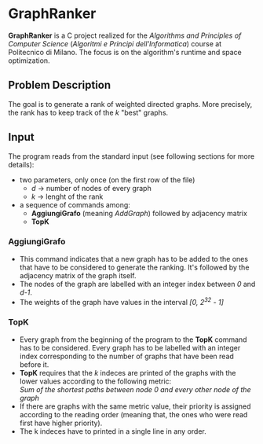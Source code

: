 # GraphRanker
**GraphRanker** is a C project realized for the *Algorithms and Principles of Computer Science* (*Algoritmi e Principi dell'Informatica*) course at Politecnico di Milano. The focus is on the algorithm's runtime and space optimization.
## Problem Description
The goal is to generate a rank of weighted directed graphs. More precisely, the rank has to keep track of the *k* "best" graphs.
## Input
The program reads from the standard input (see following sections for more details):
- two parameters, only once (on the first row of the file)
  - *d* -> number of nodes of every graph
  - *k* -> lenght of the rank
- a sequence of commands among:
  - **AggiungiGrafo** (meaning *AddGraph*) followed by adjacency matrix
  - **TopK**
### AggiungiGrafo 
- This command indicates that a new graph has to be added to the ones that have to be considered to generate the ranking. It's followed by the adjacency matrix of the graph itself. 
- The nodes of the graph are labelled with an integer index between *0* and *d-1*.
- The weights of the graph have values in the interval *[0, 2<sup>32</sup> - 1]*

### TopK
- Every graph from the beginning of the program to the **TopK** command has to be considered. Every graph has to be labelled with an integer index corresponding to the number of graphs that have been read before it. 
- **TopK** requires that the *k* indeces are printed of the graphs with the lower values according to the following metric:\
  *Sum of the shortest paths between node 0 and every other node of the graph*
- If there are graphs with the same metric value, their priority is assigned according to the reading order (meaning that, the ones who were read first have higher priority).
- The k indeces have to printed in a single line in any order. 
